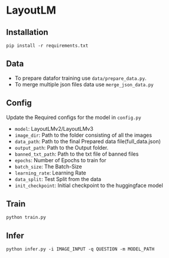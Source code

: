 # LayoutLM

## Installation
```
pip install -r requirements.txt
```

## Data
- To prepare datafor training use `data/prepare_data.py`.
- To merge multiple json files data use `merge_json_data.py`

## Config
Update the Required configs for the model in `config.py`
- `model`: LayoutLMv2/LayoutLMv3
- `image_dir`: Path to the folder consisting of all the images
- `data_path`: Path to the final Prepared data file(full_data.json)
- `output_path`: Path to the Output folder.
- `banned_txt_path`: Path to the txt file of banned files
- `epochs`: Number of Epochs to train for
- `batch_size`: The Batch-Size
- `learning_rate`: Learning Rate
- `data_split`: Test Split from the data
- `init_checkpoint`: Initial checkpoint to the huggingface model

## Train
```
python train.py
```

## Infer
```
python infer.py -i IMAGE_INPUT -q QUESTION -m MODEL_PATH
```
